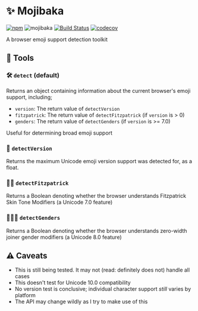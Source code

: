# ✨ Mojibaka
[![npm](https://img.shields.io/npm/v/mojibaka.svg?maxAge=2592000)](https://www.npmjs.com/package/mojibaka) ![mojibaka](https://img.shields.io/npm/l/mojibaka.svg?maxAge=2592000)  [![Build Status](https://travis-ci.org/ticky/mojibaka.svg?branch=master)](https://travis-ci.org/ticky/mojibaka) [![codecov](https://codecov.io/gh/ticky/mojibaka/branch/master/graph/badge.svg)](https://codecov.io/gh/ticky/mojibaka)

A browser emoji support detection toolkit

## 🔨 Tools

### 🛠 `detect` (default)

Returns an object containing information about the current browser's emoji support, including;

* `version`: The return value of `detectVersion`
* `fitzpatrick`: The return value of `detectFitzpatrick` (if `version` is > 0)
* `genders`: The return value of `detectGenders` (if `version` is >= 7.0)

Useful for determining broad emoji support

### 🔎 `detectVersion`

Returns the maximum Unicode emoji version support was detected for, as a float.

### 🕵🏽 `detectFitzpatrick`

Returns a Boolean denoting whether the browser understands Fitzpatrick Skin Tone Modifiers (a Unicode 7.0 feature)

### 🕵🏻‍♀️ `detectGenders`

Returns a Boolean denoting whether the browser understands zero-width joiner gender modifiers (a Unicode 8.0 feature)

## ⚠️ Caveats

* This is still being tested. It may not (read: definitely does not) handle all cases
* This doesn't test for Unicode 10.0 compatibility
* No version test is conclusive; individual character support _still_ varies by platform
* The API may change wildly as I try to make use of this
